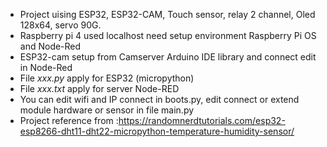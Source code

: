 
 - Project uising ESP32, ESP32-CAM, Touch sensor, relay 2 channel, Oled 128x64, servo 90G.
 - Raspberry pi 4 used localhost need setup environment Raspberry Pi OS and Node-Red
 - ESP32-cam setup from Camserver Arduino IDE library and connect edit in Node-Red
 - File *xxx.py* apply for ESP32 (micropython)
 - File *xxx.txt* apply for server Node-RED
 - You can edit wifi and IP connect in boots.py, edit connect or extend module hardware or sensor in file main.py
 - Project reference from :https://randomnerdtutorials.com/esp32-esp8266-dht11-dht22-micropython-temperature-humidity-sensor/
